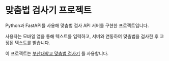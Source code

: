 # 맞춤법 검사기 프로젝트

Python과 FastAPI를 사용해 맞춤법 검사 API 서버를 구현한 프로젝트입니다.

사용자는 모바일 앱을 통해 텍스트를 입력하고, 서버와 연동하여 맞춤법을 검사한 후 교정된 텍스트를 받습니다.

이 프로젝트는 [부산대학교 맞춤법 검사기](https://github.com/9beach/hanspell) 를 사용합니다.
